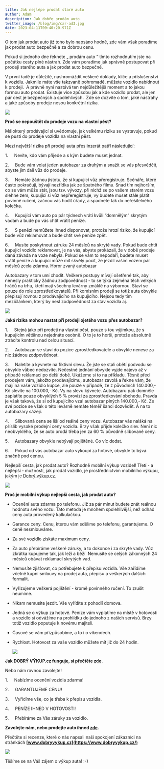 ```yaml
---
title: Jak nejlépe prodat staré auto
author: Adam
description: Jak dobře prodám auto
twitter_image: /blog/img/car-ad3.jpg
date: 2023-04-11T09:40:20.971Z
---
```



O tom jak prodat auto již toho bylo napsáno hodně, zde vám však poradíme jak prodat auto bezpečně a za dobrou cenu.

Pokud si jednoho dne řeknete „ prodám auto “ tímto rozhodnutím jste na počátku cesty plné nástrah. Zde vám poradíme jak správně postupovat při prodeji starého auta a jak prodat auto bezpečně.

V první řadě je důležité, nashromáždit veškeré doklady, klíče a příslušenství k vozidlu. Jakmile máte vše takzvaně pohromadě, můžete vozidlo nabídnout k prodeji.  A právně nyní nastává ten nejdůležitější moment a to jakou formou auto prodat. Existuje více způsobu jak a kde vozidlo prodat, ale jen pár cest je bezpečných a spolehlivých.  Zde se dozvíte o tom, jaké nástrahy a jaké způsoby prodeje nesou konkrétní rizika.

![](/blog/img/info-icon.png)

**Proč se nepouštět do prodeje vozu na vlastní pěst?**

Málokterý prodávající si uvědomuje, jak velkému riziku se vystavuje, pokud se pustí do prodeje vozidla na vlastní pěst.

Mezi největší rizika při prodeji auta přes inzerát patří následující:

1.     <!--\[endif]-->Nevíte, kdo vám přijede a s kým budete muset jednat.

2.     <!--\[endif]-->Bude vám volat jeden autobazar za druhým a snažit se vás přesvědčit, abyste jim dali vůz do prodeje.

3.     <!--\[endif]-->Nemáte žádnou jistotu, že si kupující vůz přeregistruje. Scénáře, které často pokračují, bývají nezřídka jak ze špatného filmu. Snad tím nejhorším, co se vám může stát, jsou tzv. vývozy, při nichž se po vašem starém vozu slehne zem, kupující si vůz nepřeregistruje, vy budete muset stále platit povinné ručení, začnou vás hodit úřady, a spadnete tak do neřešitelného kolečka.

4.     <!--\[endif]-->Kupující vám auto po pár týdnech vrátí kvůli “domnělým” skrytým vadám a bude po vás chtít vrátit peníze.

5.     <!--\[endif]-->S penězi nemůžete ihned disponovat, protože hrozí riziko, že kupující bude vůz reklamovat a bude chtít své peníze zpět.

6.     <!--\[endif]-->Musíte poskytnout záruku 24 měsíců na skryté vady. Pokud bude chtít kupující vozidlo reklamovat, je na vás, abyste prokázali, že v době prodeje daná závada na voze nebyla. Pokud se vám to nepodaří, budete muset vrátit peníze a kupující může mít skvělý pocit, že jezdil vašim vozem pár měsíců zcela zdarma. Horor zvaný autobazar

Autobazary v tom umí chodit. Veškeré postupy mívají ošetřené tak, aby nenesly prakticky žádnou zodpovědnost - to se týká zejména těch velkých hráčů na trhu, kteří mají všechny levárny zmáklé na výbornou. Staví se pouze do role zprostředkovatelů. Při komisním prodeji se totiž auta obvykle přepisují rovnou z prodávajícího na kupujícího. Nejsou tedy tím mezičlánkem, který by nesl zodpovědnost za stav vozidla aj.

![](/blog/img/car-finance-4516072_1920.jpg)

**Jaká rizika mohou nastat při prodeji ojetého vozu přes autobazar?**

1.     <!--\[endif]-->Stejná jako při prodeji na vlastní pěst, pouze s tou výjimkou, že s kupujícím většinou nejednáte osobně. O to je to horší, protože absolutně ztrácíte kontrolu nad celou situací.

2.     <!--\[endif]-->Autobazar se staví do pozice zprostředkovatele a obvykle nenese za nic žádnou zodpovědnost.

3.     <!--\[endif]-->Naletíte a kývnete na fiktivní slevu. Že jste se stali obětí podvodu se obvykle vůbec nedozvíte. Nečestné jednání obvykle vyjde najevo až v případě reklamací po delší době. Ukážeme si to na příkladu. Těsně před prodejem vám, jakožto prodávajícímu, autobazar zavolá a řekne vám, že mají na vaše vozidlo kupce, ale pouze v případě, že z původních 140.000,- Kč slevíte na 100.000,- Kč. Vy na slevu kývnete. Autobazaru pak domněle zaplatíte pouze obvyklých 5 % provizi za zprostředkování obchodu. Pravda je však taková, že si od kupujícího vzal autobazar plných 140.000,- Kč. Ze své pozice se však o této levárně nemáte téměř šanci dozvědět. A na to autobazary sázejí.

4.     <!--\[endif]-->Slibovaná cena se liší od reálné ceny vozu. Autobazar vás naláká na příslib vysoké prodejní ceny vozidla. Brzy však přijde kolečko slev. Není nic neobvyklého, že se auto prodá třeba jen za 60 % původně slibované ceny.

5.     <!--\[endif]-->Autobazary obvykle nebývají pojištěné. Co víc dodat.

6.     <!--\[endif]-->Pokud od vás autobazar auto vykoupí za hotové, obvykle to bývá značně pod cenou.

Nejlepší cesta, jak prodat auto? Rozhodně mobilní výkup vozidel! Třetí - a nejlepší - možností, jak prodat vozidlo, je prostřednictvím mobilního výkupu, jakým je [Dobrý výkup.cz](http://www.dobryvykup.cz).

![](/blog/img/carmoney3.jpg)

**Proč je mobilní výkup nejlepší cesta, jak prodat auto?**

* Ocenění auta zdarma po telefonu. Již za pár minut budete znát reálnou hodnotu svého vozu. Tato metoda je mnohem spolehlivější, než odhad ceny auta provedený kalkulačkou.
* Garance ceny. Cenu, kterou vám sdělíme po telefonu, garantujeme. O ceně nesmlouváme.
* Za své vozidlo získáte maximum ceny.
* Za auto přebíráme veškeré záruky, a to dokonce i za skryté vady. Vůz zkrátka kupujeme tak, jak leží a běží. Nemusíte se celých zákonných 24 měsíců obávat reklamací skrytých vad.
* Nemusíte zjišťovat, co potřebujete k přepisu vozidla. Vše zařídíme včetně kupní smlouvy na prodej auta, přepisu a veškerých dalších formalit.
* Vyřizujeme veškerá pojištění - kromě povinného ručení. To zrušit neumíme.
* Nikam nemusíte jezdit. Vše vyřídíte z pohodlí domova.
* Jedná se o výkup za hotové. Peníze vám vyplatíme na místě v hotovosti a vozidlo si odvážíme na prohlídku do jednoho z našich servisů. Brzy totiž vozidlo poputuje k novému majiteli.
* Časově se vám přizpůsobíme, a to i o víkendech.
* Rychlost. Hotovost za vaše vozidlo můžete mít již do 24 hodin.

  ![](/blog/img/obrázek1.jpg)

**Jak DOBRÝ VÝKUP.cz funguje, si přečtěte [zde](https://www.dobryvykup.cz/blog/2021/06/mobiln%C3%AD-v%C3%BDkup-cesta-jak-nejl%C3%A9pe-prodat-auto).**

Nebo nám rovnou zavolejte!

1.     <!--\[endif]-->Nabízíme ocenění vozidla zdarma!

2.     <!--\[endif]-->GARANTUJEME CENU!

3.     <!--\[endif]-->Vyřídíme vše, co je třeba k přepisu vozidla.

4.     <!--\[endif]-->PENÍZE IHNED V HOTOVOSTI!

5.     <!--\[endif]-->Přebíráme za Vás záruky za vozidlo.

**Zavolejte nám, nebo prodejte auto ihned [zde](https://www.dobryvykup.cz/#bottom).**

Přečtěte si recenze, které o nás napsali naši spokojení zákazníci na stránkách **[www.dobryvykup.cz](https://www.dobryvykup.cz/)**

![](/blog/img/car-ad3.jpg)

Těšíme se na Váš zájem o výkup auta! :-)



 

 

 

<!--EndFragment-->